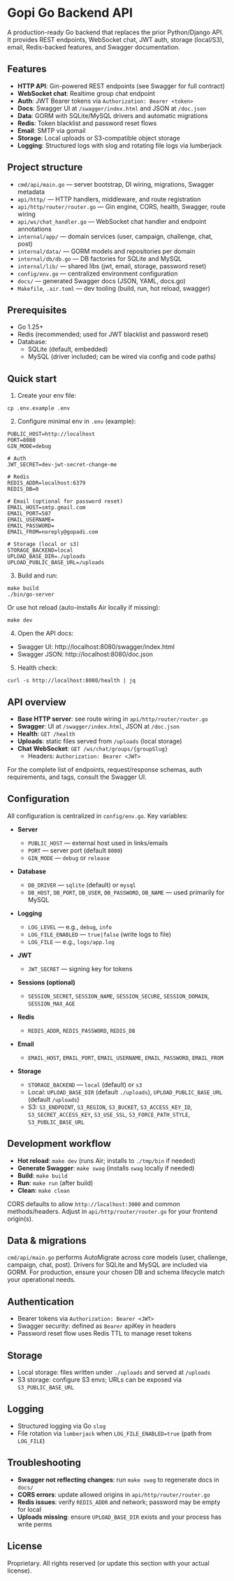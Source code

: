 # Gopi Go Backend API

A production-ready Go backend that replaces the prior Python/Django API. It provides REST endpoints, WebSocket chat, JWT auth, storage (local/S3), email, Redis-backed features, and Swagger documentation.

## Features
- __HTTP API__: Gin-powered REST endpoints (see Swagger for full contract)
- __WebSocket chat__: Realtime group chat endpoint
- __Auth__: JWT Bearer tokens via `Authorization: Bearer <token>`
- __Docs__: Swagger UI at `/swagger/index.html` and JSON at `/doc.json`
- __Data__: GORM with SQLite/MySQL drivers and automatic migrations
- __Redis__: Token blacklist and password reset flows
- __Email__: SMTP via gomail
- __Storage__: Local uploads or S3-compatible object storage
- __Logging__: Structured logs with slog and rotating file logs via lumberjack

## Project structure
- `cmd/api/main.go` — server bootstrap, DI wiring, migrations, Swagger metadata
- `api/http/` — HTTP handlers, middleware, and route registration
- `api/http/router/router.go` — Gin engine, CORS, health, Swagger, route wiring
- `api/ws/chat_handler.go` — WebSocket chat handler and endpoint annotations
- `internal/app/` — domain services (user, campaign, challenge, chat, post)
- `internal/data/` — GORM models and repositories per domain
- `internal/db/db.go` — DB factories for SQLite and MySQL
- `internal/lib/` — shared libs (jwt, email, storage, password reset)
- `config/env.go` — centralized environment configuration
- `docs/` — generated Swagger docs (JSON, YAML, docs.go)
- `Makefile`, `.air.toml` — dev tooling (build, run, hot reload, swagger)

## Prerequisites
- Go 1.25+
- Redis (recommended; used for JWT blacklist and password reset)
- Database:
  - SQLite (default, embedded)
  - MySQL (driver included; can be wired via config and code paths)

## Quick start
1) Create your env file:
```
cp .env.example .env
```

2) Configure minimal env in `.env` (example):
```
PUBLIC_HOST=http://localhost
PORT=8080
GIN_MODE=debug

# Auth
JWT_SECRET=dev-jwt-secret-change-me

# Redis
REDIS_ADDR=localhost:6379
REDIS_DB=0

# Email (optional for password reset)
EMAIL_HOST=smtp.gmail.com
EMAIL_PORT=587
EMAIL_USERNAME=
EMAIL_PASSWORD=
EMAIL_FROM=noreply@gopadi.com

# Storage (local or s3)
STORAGE_BACKEND=local
UPLOAD_BASE_DIR=./uploads
UPLOAD_PUBLIC_BASE_URL=/uploads
```

3) Build and run:
```
make build
./bin/go-server
```

Or use hot reload (auto-installs Air locally if missing):
```
make dev
```

4) Open the API docs:
- Swagger UI: http://localhost:8080/swagger/index.html
- Swagger JSON: http://localhost:8080/doc.json

5) Health check:
```
curl -s http://localhost:8080/health | jq
```

## API overview
- __Base HTTP server__: see route wiring in `api/http/router/router.go`
- __Swagger__: UI at `/swagger/index.html`, JSON at `/doc.json`
- __Health__: `GET /health`
- __Uploads__: static files served from `/uploads` (local storage)
- __Chat WebSocket__: `GET /ws/chat/groups/{groupSlug}`
  - Headers: `Authorization: Bearer <JWT>`

For the complete list of endpoints, request/response schemas, auth requirements, and tags, consult the Swagger UI.

## Configuration
All configuration is centralized in `config/env.go`. Key variables:

- __Server__
  - `PUBLIC_HOST` — external host used in links/emails
  - `PORT` — server port (default `8080`)
  - `GIN_MODE` — `debug` or `release`

- __Database__
  - `DB_DRIVER` — `sqlite` (default) or `mysql`
  - `DB_HOST`, `DB_PORT`, `DB_USER`, `DB_PASSWORD`, `DB_NAME` — used primarily for MySQL

- __Logging__
  - `LOG_LEVEL` — e.g., `debug`, `info`
  - `LOG_FILE_ENABLED` — `true|false` (write logs to file)
  - `LOG_FILE` — e.g., `logs/app.log`

- __JWT__
  - `JWT_SECRET` — signing key for tokens

- __Sessions (optional)__
  - `SESSION_SECRET`, `SESSION_NAME`, `SESSION_SECURE`, `SESSION_DOMAIN`, `SESSION_MAX_AGE`

- __Redis__
  - `REDIS_ADDR`, `REDIS_PASSWORD`, `REDIS_DB`

- __Email__
  - `EMAIL_HOST`, `EMAIL_PORT`, `EMAIL_USERNAME`, `EMAIL_PASSWORD`, `EMAIL_FROM`

- __Storage__
  - `STORAGE_BACKEND` — `local` (default) or `s3`
  - Local: `UPLOAD_BASE_DIR` (default `./uploads`), `UPLOAD_PUBLIC_BASE_URL` (default `/uploads`)
  - S3: `S3_ENDPOINT`, `S3_REGION`, `S3_BUCKET`, `S3_ACCESS_KEY_ID`, `S3_SECRET_ACCESS_KEY`, `S3_USE_SSL`, `S3_FORCE_PATH_STYLE`, `S3_PUBLIC_BASE_URL`

## Development workflow
- __Hot reload__: `make dev` (runs Air; installs to `./tmp/bin` if needed)
- __Generate Swagger__: `make swag` (installs `swag` locally if needed)
- __Build__: `make build`
- __Run__: `make run` (after build)
- __Clean__: `make clean`

CORS defaults to allow `http://localhost:3000` and common methods/headers. Adjust in `api/http/router/router.go` for your frontend origin(s).

## Data & migrations
`cmd/api/main.go` performs AutoMigrate across core models (user, challenge, campaign, chat, post). Drivers for SQLite and MySQL are included via GORM. For production, ensure your chosen DB and schema lifecycle match your operational needs.

## Authentication
- Bearer tokens via `Authorization: Bearer <JWT>`
- Swagger security: defined as `Bearer` apiKey in headers
- Password reset flow uses Redis TTL to manage reset tokens

## Storage
- Local storage: files written under `./uploads` and served at `/uploads`
- S3 storage: configure S3 envs; URLs can be exposed via `S3_PUBLIC_BASE_URL`

## Logging
- Structured logging via Go `slog`
- File rotation via `lumberjack` when `LOG_FILE_ENABLED=true` (path from `LOG_FILE`)

## Troubleshooting
- __Swagger not reflecting changes__: run `make swag` to regenerate docs in `docs/`
- __CORS errors__: update allowed origins in `api/http/router/router.go`
- __Redis issues__: verify `REDIS_ADDR` and network; password may be empty for local
- __Uploads missing__: ensure `UPLOAD_BASE_DIR` exists and your process has write perms

## License
Proprietary. All rights reserved (or update this section with your actual license).
